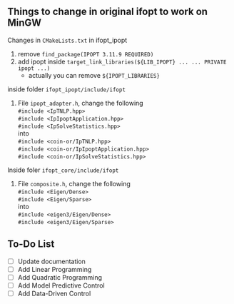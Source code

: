 ## Things to change in original ifopt to work on MinGW

Changes in `CMakeLists.txt` in ifopt_ipopt
1. remove `find_package(IPOPT 3.11.9 REQUIRED)`
2. add ipopt inside `target_link_libraries(${LIB_IPOPT} ... ... PRIVATE ipopt ...)`
    - actually you can remove `${IPOPT_LIBRARIES}` 

inside folder `ifopt_ipopt/include/ifopt`
1. File `ipopt_adapter.h`, change the following  
`#include <IpTNLP.hpp>`  
`#include <IpIpoptApplication.hpp>`  
`#include <IpSolveStatistics.hpp>`  
into  
`#include <coin-or/IpTNLP.hpp>`  
`#include <coin-or/IpIpoptApplication.hpp>`  
`#include <coin-or/IpSolveStatistics.hpp>`

Inside foler `ifopt_core/include/ifopt`
1. File `composite.h`, change the following  
`#include <Eigen/Dense>`  
`#include <Eigen/Sparse>`  
into  
`#include <eigen3/Eigen/Dense>`  
`#include <eigen3/Eigen/Sparse>`


## To-Do List

- [ ] Update documentation
- [ ] Add Linear Programming
- [ ] Add Quadratic Programming
- [ ] Add Model Predictive Control
- [ ] Add Data-Driven Control